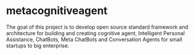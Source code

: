# metacognitiveagent
The goal of this project is to develop open source standard framework and architecture for building and creating cognitive agent, Intelligent Personal Assistance, ChatBots, Meta ChatBots and Conversation Agents for small startups to big enterprise.
